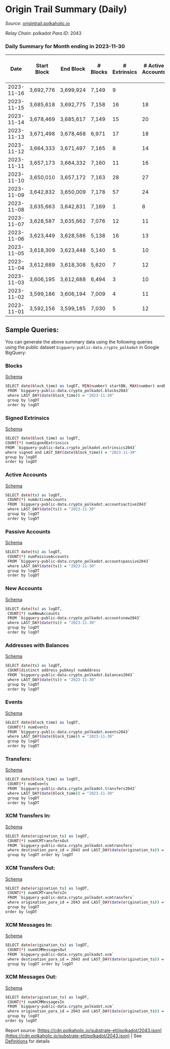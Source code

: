 # Origin Trail Summary (Daily)

_Source_: [origintrail.polkaholic.io](https://origintrail.polkaholic.io)

*Relay Chain*: polkadot
*Para ID*: 2043



### Daily Summary for Month ending in 2023-11-30


| Date    | Start Block | End Block | # Blocks | # Extrinsics | # Active Accounts | # Passive Accounts | # New Accounts | # Addresses | # Events  | # Transfers ($USD) | # XCM Transfers In ($USD) | # XCM Transfers Out ($USD) | # XCM In | # XCM Out | Issues |
|---------|-------------|-----------|----------|--------------|-------------------|--------------------|----------------|-------------|-----------|--------------------|---------------------------|----------------------------|----------|-----------|--------|
| 2023-11-16 | 3,692,776 | 3,699,924 | 7,149 | 9 |  |  |  |  | 1,802,884 | 70,950  |   |   |  |  |  |
| 2023-11-15 | 3,685,618 | 3,692,775 | 7,158 | 16 | 18 | 32 | 4 | 3,809 | 1,813,545 | 72,045  |   |   |  |  |  |
| 2023-11-14 | 3,678,469 | 3,685,617 | 7,149 | 15 | 20 | 23 | 3 | 3,805 | 1,621,777 | 70,346  |   |   |  |  |  |
| 2023-11-13 | 3,671,498 | 3,678,468 | 6,971 | 17 | 18 | 26 |  | 3,802 | 1,453,665 | 68,134  |   |   |  | 1 |  |
| 2023-11-12 | 3,664,333 | 3,671,497 | 7,165 | 8 | 14 | 25 |  | 3,802 | 1,474,631 | 69,598  |   |   |  |  |  |
| 2023-11-11 | 3,657,173 | 3,664,332 | 7,160 | 11 | 16 | 28 | 1 | 3,801 | 1,421,460 | 71,005  |   |   |  |  |  |
| 2023-11-10 | 3,650,010 | 3,657,172 | 7,163 | 28 | 27 | 41 | 5 | 3,800 | 1,563,683 | 71,373  |   |   | 2 | 2 |  |
| 2023-11-09 | 3,642,832 | 3,650,009 | 7,178 | 57 | 24 | 37 | 3 | 3,795 | 1,586,636 | 50,705  |   |   | 2 | 3 |  |
| 2023-11-08 | 3,635,663 | 3,642,831 | 7,169 | 1 | 8 | 31 |  | 3,792 | 1,429,504 | 28,486  |   |   |  |  |  |
| 2023-11-07 | 3,628,587 | 3,635,662 | 7,076 | 12 | 11 | 23 |  | 3,792 | 1,460,373 | 25,405  |   |   |  |  |  |
| 2023-11-06 | 3,623,449 | 3,628,586 | 5,138 | 16 | 13 | 26 | 2 | 3,792 | 1,873,479 | 29,363  |   |   |  | 1 |  |
| 2023-11-05 | 3,618,309 | 3,623,448 | 5,140 | 5 | 10 | 23 | 1 | 3,790 | 2,084,073 | 34,359  |   |   | 1 |  |  |
| 2023-11-04 | 3,612,689 | 3,618,308 | 5,620 | 7 | 12 | 22 | 1 | 3,790 | 2,166,902 | 37,747  |   |   |  |  |  |
| 2023-11-03 | 3,606,195 | 3,612,688 | 6,494 | 3 | 10 | 25 |  | 3,789 | 2,234,595 | 44,680  |   |   |  |  |  |
| 2023-11-02 | 3,599,186 | 3,606,194 | 7,009 | 4 | 11 | 30 |  | 3,789 | 2,089,153 | 48,726  |   |   |  |  |  |
| 2023-11-01 | 3,592,156 | 3,599,185 | 7,030 | 5 | 12 | 22 |  | 3,789 | 1,765,053 | 53,888  |   |   |  |  |  |

## Sample Queries:
You can generate the above summary data using the following queries using the public dataset `bigquery-public-data.crypto_polkadot` in Google BigQuery:


### Blocks 

[Schema](https://github.com/colorfulnotion/substrate-etl/blob/main/schema/blocks.json)

```bash
SELECT date(block_time) as logDT, MIN(number) startBN, MAX(number) endBN, COUNT(*) numBlocks 
 FROM `bigquery-public-data.crypto_polkadot.blocks2043`  
 where LAST_DAY(date(block_time)) = "2023-11-30" 
 group by logDT 
 order by logDT
```

### Signed Extrinsics 

[Schema](https://github.com/colorfulnotion/substrate-etl/blob/main/schema/extrinsics.json)

```bash
SELECT date(block_time) as logDT, 
COUNT(*) numSignedExtrinsics 
FROM `bigquery-public-data.crypto_polkadot.extrinsics2043`  
where signed and LAST_DAY(date(block_time)) = "2023-11-30" 
group by logDT 
order by logDT
```

### Active Accounts 

[Schema](https://github.com/colorfulnotion/substrate-etl/blob/main/schema/accountsactive.json)

```bash
SELECT date(ts) as logDT, 
 COUNT(*) numActiveAccounts 
 FROM `bigquery-public-data.crypto_polkadot.accountsactive2043` 
 where LAST_DAY(date(ts)) = "2023-11-30" 
 group by logDT 
 order by logDT
```

### Passive Accounts 

[Schema](https://github.com/colorfulnotion/substrate-etl/blob/main/schema/accountspassive.json)

```bash
SELECT date(ts) as logDT, 
 COUNT(*) numPassiveAccounts 
 FROM `bigquery-public-data.crypto_polkadot.accountspassive2043` 
 where LAST_DAY(date(ts)) = "2023-11-30" 
 group by logDT 
 order by logDT
```

### New Accounts 

[Schema](https://github.com/colorfulnotion/substrate-etl/blob/main/schema/accountsnew.json)

```bash
SELECT date(ts) as logDT, 
 COUNT(*) numNewAccounts 
 FROM `bigquery-public-data.crypto_polkadot.accountsnew2043` 
 where LAST_DAY(date(ts)) = "2023-11-30" 
 group by logDT
 order by logDT
```

### Addresses with Balances 

[Schema](https://github.com/colorfulnotion/substrate-etl/blob/main/schema/balances.json)

```bash
SELECT date(ts) as logDT,
 COUNT(distinct address_pubkey) numAddress 
 FROM `bigquery-public-data.crypto_polkadot.balances2043` 
 where LAST_DAY(date(ts)) = "2023-11-30" 
 group by logDT 
 order by logDT
```

### Events 

[Schema](https://github.com/colorfulnotion/substrate-etl/blob/main/schema/events.json)

```bash
SELECT date(block_time) as logDT, 
 COUNT(*) numEvents 
 FROM `bigquery-public-data.crypto_polkadot.events2043` 
 where LAST_DAY(date(block_time)) = "2023-11-30" 
 group by logDT 
 order by logDT
```

### Transfers:

[Schema](https://github.com/colorfulnotion/substrate-etl/blob/main/schema/transfers.json)

```bash
SELECT date(block_time) as logDT, 
 COUNT(*) numEvents 
 FROM `bigquery-public-data.crypto_polkadot.transfers2043` 
 where LAST_DAY(date(block_time)) = "2023-11-30" 
 group by logDT 
 order by logDT
```

### XCM Transfers In: 

[Schema](https://github.com/colorfulnotion/substrate-etl/blob/main/schema/xcmtransfers.json)

```bash
SELECT date(origination_ts) as logDT, 
 COUNT(*) numXCMTransfersOut 
 FROM `bigquery-public-data.crypto_polkadot.xcmtransfers` 
 where destination_para_id = 2043 and LAST_DAY(date(origination_ts)) = "2023-11-30" 
 group by logDT order by logDT
```

### XCM Transfers Out: 

[Schema](https://github.com/colorfulnotion/substrate-etl/blob/main/schema/xcmtransfers.json)

```bash
SELECT date(origination_ts) as logDT, 
 COUNT(*) numXCMTransfersIn 
 FROM `bigquery-public-data.crypto_polkadot.xcmtransfers` 
 where origination_para_id = 2043 and LAST_DAY(date(origination_ts)) = "2023-11-30" 
 group by logDT 
order by logDT
```

### XCM Messages In: 

[Schema](https://github.com/colorfulnotion/substrate-etl/blob/main/schema/xcm.json)

```bash
SELECT date(origination_ts) as logDT, 
 COUNT(*) numXCMMessagesOut 
 FROM `bigquery-public-data.crypto_polkadot.xcm` 
 where destination_para_id = 2043 and LAST_DAY(date(origination_ts)) = "2023-11-30" 
 group by logDT order by logDT
```

### XCM Messages Out: 

[Schema](https://github.com/colorfulnotion/substrate-etl/blob/main/schema/xcm.json)

```bash
SELECT date(origination_ts) as logDT, 
 COUNT(*) numXCMMessagesIn 
 FROM `bigquery-public-data.crypto_polkadot.xcm` 
 where origination_para_id = 2043 and LAST_DAY(date(origination_ts)) = "2023-11-30" 
 group by logDT 
order by logDT
```


Report source: [https://cdn.polkaholic.io/substrate-etl/polkadot/2043.json](https://cdn.polkaholic.io/substrate-etl/polkadot/2043.json) | See [Definitions](/DEFINITIONS.md) for details
